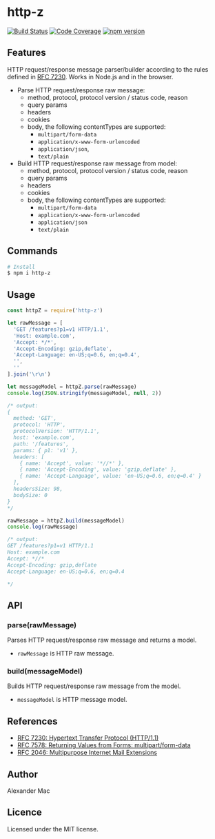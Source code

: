 # http-z

[![Build Status](https://travis-ci.org/AlexanderMac/http-z.svg?branch=master)](https://travis-ci.org/AlexanderMac/http-z)
[![Code Coverage](https://codecov.io/gh/AlexanderMac/http-z/branch/master/graph/badge.svg)](https://codecov.io/gh/AlexanderMac/http-z)
[![npm version](https://badge.fury.io/js/http-z.svg)](https://badge.fury.io/js/http-z)

## Features

HTTP request/response message parser/builder according to the rules defined in [RFC 7230](https://tools.ietf.org/html/rfc7230). Works in Node.js and in the browser.

* Parse HTTP request/response raw message:
  - method, protocol, protocol version / status code, reason
  - query params
  - headers
  - cookies
  - body, the following contentTypes are supported:
    - `multipart/form-data`
    - `application/x-www-form-urlencoded`
    - `application/json`,
    - `text/plain`
* Build HTTP request/response raw message from model:
  - method, protocol, protocol version / status code, reason
  - query params
  - headers
  - cookies
  - body, the following contentTypes are supported:
    - `multipart/form-data`
    - `application/x-www-form-urlencoded`
    - `application/json`
    - `text/plain`

## Commands

```sh
# Install
$ npm i http-z
```

## Usage

```js
const httpZ = require('http-z')

let rawMessage = [
  'GET /features?p1=v1 HTTP/1.1',
  'Host: example.com',
  'Accept: */*',
  'Accept-Encoding: gzip,deflate',
  'Accept-Language: en-US;q=0.6, en;q=0.4',
  '',
  ''
].join('\r\n')

let messageModel = httpZ.parse(rawMessage)
console.log(JSON.stringify(messageModel, null, 2))

/* output:
{ 
  method: 'GET',
  protocol: 'HTTP',
  protocolVersion: 'HTTP/1.1',
  host: 'example.com',
  path: '/features',
  params: { p1: 'v1' },
  headers: [
    { name: 'Accept', value: '*//*' },
    { name: 'Accept-Encoding', value: 'gzip,deflate' },
    { name: 'Accept-Language', value: 'en-US;q=0.6, en;q=0.4' }
  ],
  headersSize: 98,
  bodySize: 0
}
*/

rawMessage = httpZ.build(messageModel)
console.log(rawMessage)

/* output:
GET /features?p1=v1 HTTP/1.1
Host: example.com
Accept: *//*
Accept-Encoding: gzip,deflate
Accept-Language: en-US;q=0.6, en;q=0.4

*/
```

## API

### parse(rawMessage)
Parses HTTP request/response raw message and returns a model.

- `rawMessage` is HTTP raw message.

### build(messageModel)
Builds HTTP request/response raw message from the model.

- `messageModel` is HTTP message model.

## References
- [RFC 7230: Hypertext Transfer Protocol (HTTP/1.1)](https://tools.ietf.org/html/rfc7230)
- [RFC 7578: Returning Values from Forms: multipart/form-data](https://tools.ietf.org/html/rfc7578)
- [RFC 2046: Multipurpose Internet Mail Extensions](https://tools.ietf.org/html/rfc2046)

## Author
Alexander Mac

## Licence
Licensed under the MIT license.
